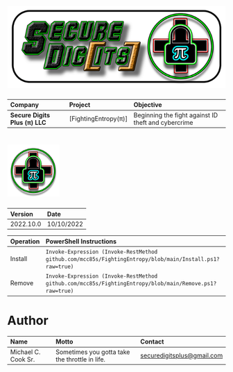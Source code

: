 [logo]: https://github.com/mcc85s/FightingEntropy/blob/main/Graphics/OEMlogo.bmp
[banner]: https://github.com/mcc85s/FightingEntropy/blob/main/Graphics/banner.png

# ![banner]
| Company                    | Project              | Objective                                           |
|:---------------------------|:---------------------|:----------------------------------------------------|
| <b>Secure Digits Plus (π) LLC</b> | [FightingEntropy(π)] | Beginning the fight against ID theft and cybercrime |

# ![logo]

| Version    | Date       |
|:-----------|:-----------|
| 2022.10.0  | 10/10/2022 | 

| Operation  | PowerShell Instructions
|:-----------|:----------------------------------------------------------------------------------------------------------|
| Install    | `Invoke-Expression (Invoke-RestMethod github.com/mcc85s/FightingEntropy/blob/main/Install.ps1?raw=true) ` | 
| Remove     | `Invoke-Expression (Invoke-RestMethod github.com/mcc85s/FightingEntropy/blob/main/Remove.ps1?raw=true)  ` |

# Author
| Name                | Motto                                          | Contact                    |
|:--------------------|:-----------------------------------------------|:---------------------------|
| Michael C. Cook Sr. | Sometimes you gotta take the throttle in life. | securedigitsplus@gmail.com |
